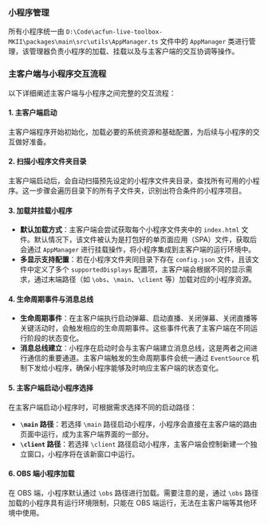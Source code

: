 ### 小程序管理
所有小程序统一由 `D:\Code\acfun-live-toolbox-MKII\packages\main\src\utils\AppManager.ts` 文件中的 `AppManager` 类进行管理，该管理器负责小程序的加载、挂载以及与主客户端的交互协调等操作。

### 主客户端与小程序交互流程
以下详细阐述主客户端与小程序之间完整的交互流程：

#### 1. 主客户端启动
主客户端程序开始初始化，加载必要的系统资源和基础配置，为后续与小程序的交互做好准备。

#### 2. 扫描小程序文件夹目录
主客户端启动后，会自动扫描预先设定的小程序文件夹目录，查找所有可用的小程序。这一步骤会遍历目录下的所有子文件夹，识别出符合条件的小程序项目。

#### 3. 加载并挂载小程序
- **默认加载方式**：主客户端会尝试获取每个小程序文件夹中的 `index.html` 文件。默认情况下，该文件被认为是打包好的单页面应用（SPA）文件，获取后会通过 `AppManager` 进行挂载操作，将小程序集成到主客户端的运行环境中。
- **多显示支持配置**：若在小程序文件夹同目录下存在 `config.json` 文件，且该文件中定义了多个 `supportedDisplays` 配置项，主客户端会根据不同的显示需求，通过末端路径（如 `\obs`、`\main`、`\client` 等）加载对应的小程序资源。

#### 4. 生命周期事件与消息总线
- **生命周期事件**：在主客户端执行启动弹幕、启动直播、关闭弹幕、关闭直播等关键活动时，会触发相应的生命周期事件。这些事件代表了主客户端在不同运行阶段的状态变化。
- **消息总线建立**：小程序在启动时会与主客户端建立消息总线，这是两者之间进行通信的重要通道。主客户端触发的生命周期事件会统一通过 `EventSource` 机制下发给小程序，确保小程序能够及时响应主客户端的状态变化。

#### 5. 主客户端启动小程序选择
在主客户端启动小程序时，可根据需求选择不同的启动路径：
- **`\main` 路径**：若选择 `\main` 路径启动小程序，小程序会直接在主客户端的路由页面中运行，成为主客户端界面的一部分。
- **`\client` 路径**：若选择 `\client` 路径启动小程序，主客户端会控制新建一个独立窗口，小程序将在该新窗口中运行。

#### 6. OBS 端小程序加载
在 OBS 端，小程序默认通过 `\obs` 路径进行加载。需要注意的是，通过 `\obs` 路径加载的小程序具有运行环境限制，只能在 OBS 端运行，无法在主客户端等其他环境中使用。

